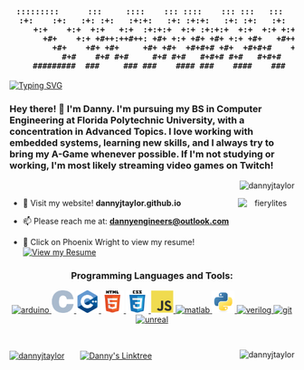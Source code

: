 <top> 
<h4 align="center">
<pre>
:::::::::      :::     ::::    ::: ::::    ::: :::   ::: 
  :+:    :+:   :+: :+:   :+:+:   :+: :+:+:   :+: :+:   :+:  
     +:+    +:+  +:+   +:+  :+:+:+  +:+ :+:+:+  +:+  +:+ +:+    
       +#+    +:+ +#++:++#++: +#+ +:+ +#+ +#+ +:+ +#+   +#++:      
         +#+    +#+ +#+     +#+ +#+  +#+#+# +#+  +#+#+#    +#+        
           #+#    #+# #+#     #+# #+#   #+#+# #+#   #+#+#    #+#         
   #########  ###     ### ###    #### ###    ####    ###
</pre>
</h4>
</top>
<p>

<!-- Konami Code Part -->
<a href="https://git.io/typing-svg"><img src="https://readme-typing-svg.demolab.com? font=Fira+Code&pause=500&color=DFF1F8&center=true&random=false&width=750&lines=↑+↑+↓+↓+←+→+←+→+Ⓑ+Ⓐ+START" alt="Typing SVG"/></a>⠀

<!-- About Me -->


<h3 align="left">Hey there! 👋 I'm Danny. I'm pursuing my BS in Computer Engineering at Florida Polytechnic University, with a concentration in Advanced Topics. I love working with embedded systems, learning new skills, and I always try to bring my A-Game whenever possible. If I'm not studying or working, I'm most likely streaming video games on Twitch!</h3></p>


<p align="right"> <img src="https://komarev.com/ghpvc/?username=dannyjtaylor&label=Profile%20views&color=0e75b6&style=flat" alt="dannyjtaylor" /> </p>

<p align = "center">
<a href="https://www.cavestory.org" target="blank"><img align="right" src="https://i.imgur.com/ccAAq40.gif" alt="fierylites" height="100" width="100" /></a>
<!--<a href="https://linktr.ee/dtaylor6456" target="blank"><img align="center" src="https://img.utdstc.com/icon/0d4/e93/0d4e9331c3b8346858e1e5c4f77e9dfd92dccf8c38db0b280dba00076e5d5dc0" alt="Danny's Linktree" height="30" width="30" /></a>
-->
</p>


- 🔭 Visit my website! **dannyjtaylor.github.io**

- 📫 Please reach me at:  **dannyengineers@outlook.com**

- 📄 Click on Phoenix Wright to view my resume!
<a href="https://www.linkedin.com/in/dannyjtaylor/overlay/1739224931601/single-media-viewer/?profileId=ACoAAEa30iEB-l2Y78MS48KDaCulXJHxqG4x6VU" target="blank"><img align="center" src="https://static.wikia.nocookie.net/aceattorney/images/b/bc/Phoenix_and_Document_1.gif/revision/latest/scale-to-width-down/250?cb=20130329201537" alt="View my Resume" height="80" width="110" /></a>

<!-- Programming Languages/Tools Section -->

<h3 align="center">Programming Languages and Tools:</h3>
<p align="center"> 
<a href="https://www.arduino.cc/" target="_blank" rel="noreferrer"> <img src="https://cdn.worldvectorlogo.com/logos/arduino-1.svg" alt="arduino" width="40" height="40"/> </a> 
<a href="https://www.cprogramming.com/" target="_blank" rel="noreferrer"> <img src="https://raw.githubusercontent.com/devicons/devicon/master/icons/c/c-original.svg" alt="c" width="40" height="40"/> </a> 
<a href="https://www.w3schools.com/cpp/" target="_blank" rel="noreferrer"> <img src="https://raw.githubusercontent.com/devicons/devicon/master/icons/cplusplus/cplusplus-original.svg" alt="cplusplus" width="40" height="40"/> </a> 
<a href="https://www.w3.org/html/" target="_blank" rel="noreferrer"> <img src="https://raw.githubusercontent.com/devicons/devicon/master/icons/html5/html5-original-wordmark.svg" alt="html5" width="40" height="40"/> </a> 
<a href="https://www.w3schools.com/css/" target="_blank" rel="noreferrer"> <img src="https://raw.githubusercontent.com/devicons/devicon/master/icons/css3/css3-original-wordmark.svg" alt="css3" width="40" height="40"/> </a> 
<a href="https://developer.mozilla.org/en-US/docs/Web/JavaScript" target="_blank" rel="noreferrer"> <img src="https://raw.githubusercontent.com/devicons/devicon/master/icons/javascript/javascript-original.svg" alt="javascript" width="40" height="40"/> </a> 
<a href="https://www.mathworks.com/" target="_blank" rel="noreferrer"> <img src="https://upload.wikimedia.org/wikipedia/commons/2/21/Matlab_Logo.png" alt="matlab" width="40" height="40"/> </a> 
<a href="https://www.python.org" target="_blank" rel="noreferrer"> <img src="https://raw.githubusercontent.com/devicons/devicon/master/icons/python/python-original.svg" alt="python" width="40" height="40"/> </a> 
<a href="https://www.verilog.com/" target="_blank" rel="noreferrer"> <img src="https://static-00.iconduck.com/assets.00/file-type-verilog-icon-256x256-goe8p7qm.png" alt="verilog" width="40" height="40"/> </a>
<a href="https://git-scm.com/" target="_blank" rel="noreferrer"> <img src="https://www.vectorlogo.zone/logos/git-scm/git-scm-icon.svg" alt="git" width="40" height="40"/> </a> 
<a href="https://unrealengine.com/" target="_blank" rel="noreferrer"> <img src="https://raw.githubusercontent.com/kenangundogan/fontisto/036b7eca71aab1bef8e6a0518f7329f13ed62f6b/icons/svg/brand/unreal-engine.svg" alt="unreal" width="40" height="40"/> </a> </p>


</br>
<!-- LinkedIn and LinkTree Section -->

<p align="left">
<a href="https://linkedin.com/in/dannyjtaylor" target="blank"><img align="center" src="https://raw.githubusercontent.com/rahuldkjain/github-profile-readme-generator/master/src/images/icons/Social/linked-in-alt.svg" alt="dannyjtaylor" height="50" width="50" /></a>  &nbsp;  &nbsp;  &nbsp; 
<a href="https://linktr.ee/dtaylor6456" target="blank"><img align="center" src="https://img.utdstc.com/icon/0d4/e93/0d4e9331c3b8346858e1e5c4f77e9dfd92dccf8c38db0b280dba00076e5d5dc0" alt="Danny's Linktree" height="50" width="50" /></a>
<img align="right" src="https://github-readme-stats.vercel.app/api/top-langs?username=dannyjtaylor&show_icons=true&locale=en&layout=compact" alt="dannyjtaylor" /></p>

<!--<p>&nbsp;<img align="center" src="https://github-readme-stats.vercel.app/api?username=dannyjtaylor&show_icons=true&locale=en" alt="dannyjtaylor" /></p>-->

<!--<p><img align="center" src="https://github-readme-streak-stats.herokuapp.com/?user=dannyjtaylor&" alt="dannyjtaylor" /></p>-->